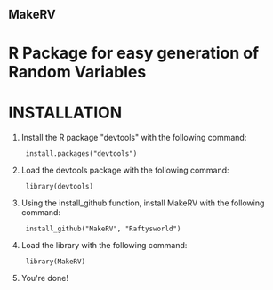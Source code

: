 ## MakeRV
# R Package for easy generation of Random Variables

# INSTALLATION

1. Install the R package "devtools" with the following command:

        install.packages("devtools")

2. Load the devtools package with the following command:

        library(devtools)

3. Using the install_github function, install MakeRV with the following command:

        install_github("MakeRV", "Raftysworld")

4. Load the library with the following command:

        library(MakeRV)

5. You're done!
